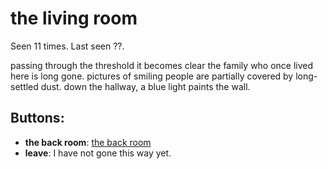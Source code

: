 # the living room

Seen 11 times. Last seen ??.

passing through the threshold it becomes clear the family who once lived here is long gone. pictures of smiling people are partially covered by long-settled dust. down the hallway, a blue light paints the wall.

## Buttons:

- **the back room**: [the back room](the-back-room-nfdami.md)
- **leave**: I have not gone this way yet.